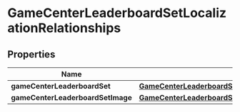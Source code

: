 

# GameCenterLeaderboardSetLocalizationRelationships


## Properties

| Name | Type | Description | Notes |
|------------ | ------------- | ------------- | -------------|
|**gameCenterLeaderboardSet** | [**GameCenterLeaderboardSetLocalizationRelationshipsGameCenterLeaderboardSet**](GameCenterLeaderboardSetLocalizationRelationshipsGameCenterLeaderboardSet.md) |  |  [optional] |
|**gameCenterLeaderboardSetImage** | [**GameCenterLeaderboardSetLocalizationRelationshipsGameCenterLeaderboardSetImage**](GameCenterLeaderboardSetLocalizationRelationshipsGameCenterLeaderboardSetImage.md) |  |  [optional] |



